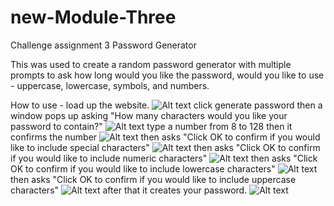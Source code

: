 # new-Module-Three
Challenge assignment 3 Password Generator

This was used to create a random password generator with multiple prompts to ask how long would you like the password, would you like to use - uppercase, lowercase, symbols, and numbers.

How to use - load up the website.
![Alt text](<../Desktop/Screen Shot 2023-11-05 at 9.48.14 PM.png>)
click generate password
then a window pops up asking "How many characters would you like your password to contain?"
![Alt text](<../Desktop/Screen Shot 2023-11-05 at 9.48.37 PM.png>)
type a number from 8 to 128 
then it confirms the number 
![Alt text](<../Desktop/Screen Shot 2023-11-05 at 9.49.02 PM.png>)
then asks "Click OK to confirm if you would like to include special characters"
![Alt text](<../Desktop/Screen Shot 2023-11-05 at 9.49.29 PM.png>)
then asks "Click OK to confirm if you would like to include numeric characters"
![Alt text](<../Desktop/Screen Shot 2023-11-05 at 9.49.48 PM.png>)
then asks "Click OK to confirm if you would like to include lowercase characters"
![Alt text](<../Desktop/Screen Shot 2023-11-05 at 9.50.04 PM.png>)
then asks "Click OK to confirm if you would like to include uppercase characters"
![Alt text](<../Desktop/Screen Shot 2023-11-05 at 9.50.21 PM.png>)
after that it creates your password.
![Alt text](<../Desktop/Screen Shot 2023-11-05 at 9.50.43 PM.png>)
